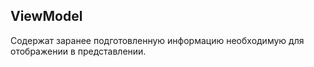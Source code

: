 ## ViewModel

Содержат заранее подготовленную информацию необходимую для отображении в представлении.